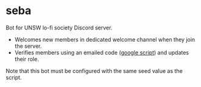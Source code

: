 # seba
Bot for UNSW lo-fi society Discord server.

- Welcomes new members in dedicated welcome channel when they join the server.
- Verifies members using an emailed code ([google script](https://github.com/mtsev/seba-form-script)) and updates their role.

Note that this bot must be configured with the same seed value as the script.
